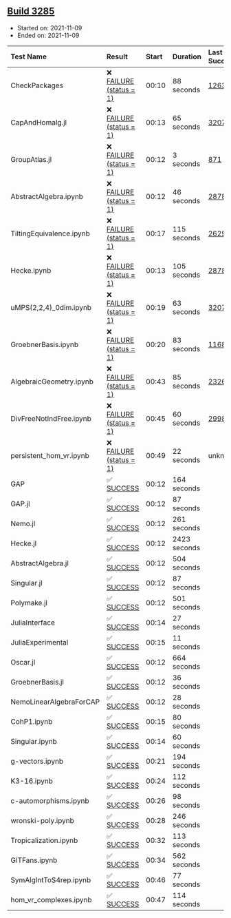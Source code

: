 ## [Build 3285](https://oscarci.mathematik.uni-kl.de/job/oscar-stable/3285/)

* Started on: 2021-11-09
* Ended on: 2021-11-09

| Test Name    | Result | Start | Duration | Last Success | First Failure |
|:-------------|:-------|:------|:---------|:-------------|:--------------|
| CheckPackages | ❌ [FAILURE (status = 1)](https://oscarci.mathematik.uni-kl.de/job/oscar-stable/3285/artifact/logs/build-3285/CheckPackages.log) | 00:10 | 88 seconds | [1263](https://oscarci.mathematik.uni-kl.de/job/oscar-stable/1263/) | [1264](https://oscarci.mathematik.uni-kl.de/job/oscar-stable/1264/) |
| CapAndHomalg.jl | ❌ [FAILURE (status = 1)](https://oscarci.mathematik.uni-kl.de/job/oscar-stable/3285/artifact/logs/build-3285/CapAndHomalg.jl.log) | 00:13 | 65 seconds | [3207](https://oscarci.mathematik.uni-kl.de/job/oscar-stable/3207/) | [3208](https://oscarci.mathematik.uni-kl.de/job/oscar-stable/3208/) |
| GroupAtlas.jl | ❌ [FAILURE (status = 1)](https://oscarci.mathematik.uni-kl.de/job/oscar-stable/3285/artifact/logs/build-3285/GroupAtlas.jl.log) | 00:12 | 3 seconds | [871](https://oscarci.mathematik.uni-kl.de/job/oscar-stable/871/) | [872](https://oscarci.mathematik.uni-kl.de/job/oscar-stable/872/) |
| AbstractAlgebra.ipynb | ❌ [FAILURE (status = 1)](https://oscarci.mathematik.uni-kl.de/job/oscar-stable/3285/artifact/logs/build-3285/AbstractAlgebra.ipynb.log) | 00:12 | 46 seconds | [2878](https://oscarci.mathematik.uni-kl.de/job/oscar-stable/2878/) | [2879](https://oscarci.mathematik.uni-kl.de/job/oscar-stable/2879/) |
| TiltingEquivalence.ipynb | ❌ [FAILURE (status = 1)](https://oscarci.mathematik.uni-kl.de/job/oscar-stable/3285/artifact/logs/build-3285/TiltingEquivalence.ipynb.log) | 00:17 | 115 seconds | [2629](https://oscarci.mathematik.uni-kl.de/job/oscar-stable/2629/) | [2630](https://oscarci.mathematik.uni-kl.de/job/oscar-stable/2630/) |
| Hecke.ipynb | ❌ [FAILURE (status = 1)](https://oscarci.mathematik.uni-kl.de/job/oscar-stable/3285/artifact/logs/build-3285/Hecke.ipynb.log) | 00:13 | 105 seconds | [2878](https://oscarci.mathematik.uni-kl.de/job/oscar-stable/2878/) | [2879](https://oscarci.mathematik.uni-kl.de/job/oscar-stable/2879/) |
| uMPS(2,2,4)_0dim.ipynb | ❌ [FAILURE (status = 1)](https://oscarci.mathematik.uni-kl.de/job/oscar-stable/3285/artifact/logs/build-3285/uMPS-2-2-4-_0dim.ipynb.log) | 00:19 | 63 seconds | [3207](https://oscarci.mathematik.uni-kl.de/job/oscar-stable/3207/) | [3208](https://oscarci.mathematik.uni-kl.de/job/oscar-stable/3208/) |
| GroebnerBasis.ipynb | ❌ [FAILURE (status = 1)](https://oscarci.mathematik.uni-kl.de/job/oscar-stable/3285/artifact/logs/build-3285/GroebnerBasis.ipynb.log) | 00:20 | 83 seconds | [1168](https://oscarci.mathematik.uni-kl.de/job/oscar-stable/1168/) | [1169](https://oscarci.mathematik.uni-kl.de/job/oscar-stable/1169/) |
| AlgebraicGeometry.ipynb | ❌ [FAILURE (status = 1)](https://oscarci.mathematik.uni-kl.de/job/oscar-stable/3285/artifact/logs/build-3285/AlgebraicGeometry.ipynb.log) | 00:43 | 85 seconds | [2326](https://oscarci.mathematik.uni-kl.de/job/oscar-stable/2326/) | [2327](https://oscarci.mathematik.uni-kl.de/job/oscar-stable/2327/) |
| DivFreeNotIndFree.ipynb | ❌ [FAILURE (status = 1)](https://oscarci.mathematik.uni-kl.de/job/oscar-stable/3285/artifact/logs/build-3285/DivFreeNotIndFree.ipynb.log) | 00:45 | 60 seconds | [2998](https://oscarci.mathematik.uni-kl.de/job/oscar-stable/2998/) | [2999](https://oscarci.mathematik.uni-kl.de/job/oscar-stable/2999/) |
| persistent_hom_vr.ipynb | ❌ [FAILURE (status = 1)](https://oscarci.mathematik.uni-kl.de/job/oscar-stable/3285/artifact/logs/build-3285/persistent_hom_vr.ipynb.log) | 00:49 | 22 seconds | unknown | unknown |
| GAP | ✅ [SUCCESS](https://oscarci.mathematik.uni-kl.de/job/oscar-stable/3285/artifact/logs/build-3285/GAP.log) | 00:12 | 164 seconds |  |  |
| GAP.jl | ✅ [SUCCESS](https://oscarci.mathematik.uni-kl.de/job/oscar-stable/3285/artifact/logs/build-3285/GAP.jl.log) | 00:12 | 87 seconds |  |  |
| Nemo.jl | ✅ [SUCCESS](https://oscarci.mathematik.uni-kl.de/job/oscar-stable/3285/artifact/logs/build-3285/Nemo.jl.log) | 00:12 | 261 seconds |  |  |
| Hecke.jl | ✅ [SUCCESS](https://oscarci.mathematik.uni-kl.de/job/oscar-stable/3285/artifact/logs/build-3285/Hecke.jl.log) | 00:12 | 2423 seconds |  |  |
| AbstractAlgebra.jl | ✅ [SUCCESS](https://oscarci.mathematik.uni-kl.de/job/oscar-stable/3285/artifact/logs/build-3285/AbstractAlgebra.jl.log) | 00:12 | 504 seconds |  |  |
| Singular.jl | ✅ [SUCCESS](https://oscarci.mathematik.uni-kl.de/job/oscar-stable/3285/artifact/logs/build-3285/Singular.jl.log) | 00:12 | 87 seconds |  |  |
| Polymake.jl | ✅ [SUCCESS](https://oscarci.mathematik.uni-kl.de/job/oscar-stable/3285/artifact/logs/build-3285/Polymake.jl.log) | 00:12 | 501 seconds |  |  |
| JuliaInterface | ✅ [SUCCESS](https://oscarci.mathematik.uni-kl.de/job/oscar-stable/3285/artifact/logs/build-3285/JuliaInterface.log) | 00:14 | 27 seconds |  |  |
| JuliaExperimental | ✅ [SUCCESS](https://oscarci.mathematik.uni-kl.de/job/oscar-stable/3285/artifact/logs/build-3285/JuliaExperimental.log) | 00:15 | 11 seconds |  |  |
| Oscar.jl | ✅ [SUCCESS](https://oscarci.mathematik.uni-kl.de/job/oscar-stable/3285/artifact/logs/build-3285/Oscar.jl.log) | 00:12 | 664 seconds |  |  |
| GroebnerBasis.jl | ✅ [SUCCESS](https://oscarci.mathematik.uni-kl.de/job/oscar-stable/3285/artifact/logs/build-3285/GroebnerBasis.jl.log) | 00:12 | 36 seconds |  |  |
| NemoLinearAlgebraForCAP | ✅ [SUCCESS](https://oscarci.mathematik.uni-kl.de/job/oscar-stable/3285/artifact/logs/build-3285/NemoLinearAlgebraForCAP.log) | 00:12 | 28 seconds |  |  |
| CohP1.ipynb | ✅ [SUCCESS](https://oscarci.mathematik.uni-kl.de/job/oscar-stable/3285/artifact/logs/build-3285/CohP1.ipynb.log) | 00:15 | 80 seconds |  |  |
| Singular.ipynb | ✅ [SUCCESS](https://oscarci.mathematik.uni-kl.de/job/oscar-stable/3285/artifact/logs/build-3285/Singular.ipynb.log) | 00:14 | 60 seconds |  |  |
| g-vectors.ipynb | ✅ [SUCCESS](https://oscarci.mathematik.uni-kl.de/job/oscar-stable/3285/artifact/logs/build-3285/g-vectors.ipynb.log) | 00:21 | 194 seconds |  |  |
| K3-16.ipynb | ✅ [SUCCESS](https://oscarci.mathematik.uni-kl.de/job/oscar-stable/3285/artifact/logs/build-3285/K3-16.ipynb.log) | 00:24 | 112 seconds |  |  |
| c-automorphisms.ipynb | ✅ [SUCCESS](https://oscarci.mathematik.uni-kl.de/job/oscar-stable/3285/artifact/logs/build-3285/c-automorphisms.ipynb.log) | 00:26 | 98 seconds |  |  |
| wronski-poly.ipynb | ✅ [SUCCESS](https://oscarci.mathematik.uni-kl.de/job/oscar-stable/3285/artifact/logs/build-3285/wronski-poly.ipynb.log) | 00:28 | 246 seconds |  |  |
| Tropicalization.ipynb | ✅ [SUCCESS](https://oscarci.mathematik.uni-kl.de/job/oscar-stable/3285/artifact/logs/build-3285/Tropicalization.ipynb.log) | 00:32 | 113 seconds |  |  |
| GITFans.ipynb | ✅ [SUCCESS](https://oscarci.mathematik.uni-kl.de/job/oscar-stable/3285/artifact/logs/build-3285/GITFans.ipynb.log) | 00:34 | 562 seconds |  |  |
| SymAlgIntToS4rep.ipynb | ✅ [SUCCESS](https://oscarci.mathematik.uni-kl.de/job/oscar-stable/3285/artifact/logs/build-3285/SymAlgIntToS4rep.ipynb.log) | 00:46 | 77 seconds |  |  |
| hom_vr_complexes.ipynb | ✅ [SUCCESS](https://oscarci.mathematik.uni-kl.de/job/oscar-stable/3285/artifact/logs/build-3285/hom_vr_complexes.ipynb.log) | 00:47 | 114 seconds |  |  |
